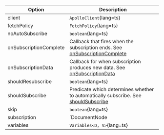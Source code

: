 | Option | Description |
| ------ | ----------- |
| client | `ApolloClient`{lang=ts} | ApolloClient instance for the subscription. |
| fetchPolicy | `FetchPolicy`{lang=ts} | See [fetchPolicy](/api/interfaces/subscription/#fetchpolicy) |
| noAutoSubscribe | `boolean`{lang=ts} | If set, the component will not subscribe until called explicitly. See [noAutoSubscribe](/api/interfaces/subscription/#noautosubscribe) |
| onSubscriptionComplete | Callback that fires when the subscription ends. See [onSubscriptionComplete](/api/interfaces/subscription/#onsubscriptioncomplete) |
| onSubscriptionData | Callback for when subscription produces new data. See [onSubscriptionData](/api/interfaces/subscription/#onsubscriptiondata) |
| shouldResubscribe | `boolean`{lang=ts} | Determines if your subscription should be unsubscribed and subscribed again |
| shouldSubscribe | Predicate which determines whether to automatically subscribe. See [shouldSubscribe](/api/interfaces/subscription/#shouldsubscribe) |
| skip | `boolean`{lang=ts} | When true, the subscription will not fetch at all. |
| subscription | `DocumentNode | TypedDocumentNode`{lang=ts} | Subscription GraphQL Document |
| variables | `Variables<D, V>`{lang=ts} | Subscription variables |

